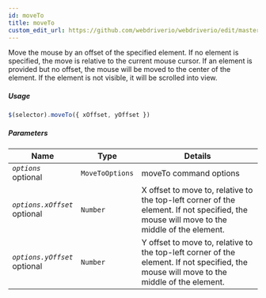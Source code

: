 ```yaml
---
id: moveTo
title: moveTo
custom_edit_url: https://github.com/webdriverio/webdriverio/edit/master/packages/webdriverio/src/commands/element/moveTo.js
---
```


Move the mouse by an offset of the specified element. If no element is specified,
the move is relative to the current mouse cursor. If an element is provided but
no offset, the mouse will be moved to the center of the element. If the element
is not visible, it will be scrolled into view.

##### Usage

```js
$(selector).moveTo({ xOffset, yOffset })
```

##### Parameters

| Name | Type | Details |
| ---- | ---- | ------- |
| <code><var>options</var></code><br><span class="label labelWarning">optional</span> | <code>MoveToOptions</code> | moveTo command options |
| <code><var>options.xOffset</var></code><br><span class="label labelWarning">optional</span> | <code>Number</code> | X offset to move to, relative to the top-left corner of the element. If not specified, the mouse will move to the middle of the element. |
| <code><var>options.yOffset</var></code><br><span class="label labelWarning">optional</span> | <code>Number</code> | Y offset to move to, relative to the top-left corner of the element. If not specified, the mouse will move to the middle of the element. |

